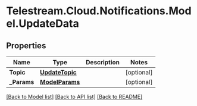 # Telestream.Cloud.Notifications.Model.UpdateData
## Properties

Name | Type | Description | Notes
------------ | ------------- | ------------- | -------------
**Topic** | [**UpdateTopic**](UpdateTopic.md) |  | [optional] 
**_Params** | [**ModelParams**](ModelParams.md) |  | [optional] 

[[Back to Model list]](../README.md#documentation-for-models) [[Back to API list]](../README.md#documentation-for-api-endpoints) [[Back to README]](../README.md)

